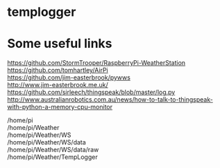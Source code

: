 # templogger

Some useful links
===============================================================
https://github.com/StormTrooper/RaspberryPi-WeatherStation <BR>
https://github.com/tomhartley/AirPi <BR>
https://github.com/jim-easterbrook/pywws <BR>
http://www.jim-easterbrook.me.uk/ <BR>
https://github.com/sirleech/thingspeak/blob/master/log.py <BR>
http://www.australianrobotics.com.au/news/how-to-talk-to-thingspeak-with-python-a-memory-cpu-monitor <BR>


/home/pi <BR>
/home/pi/Weather <BR>
/home/pi/Weather/WS <BR>
/home/pi/Weather/WS/data <BR>
/home/pi/Weather/WS/data/raw <BR>
/home/pi/Weather/TempLogger <BR>